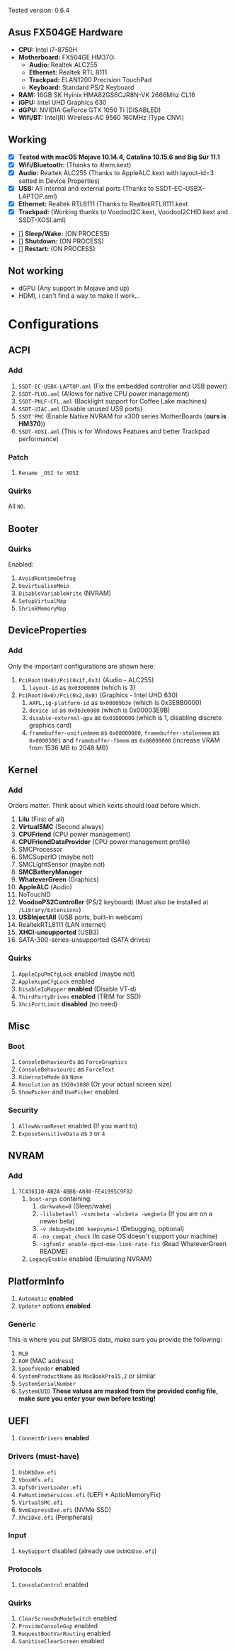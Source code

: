 Tested version: 0.6.4

## Asus FX504GE Hardware
- **CPU:** Intel i7-8750H
- **Motherboard:** FX504GE HM370:
  - **Audio:** Realtek ALC255
  - **Ethernet:** Realtek RTL 8111
  - **Trackpad:** ELAN1200 Precision TouchPad
  - **Keyboard:** Standard PS/2 Keyboard
- **RAM:** 16GB SK Hyinix HMA82GS6CJR8N-VK 2666Mhz CL16
- **iGPU:** Intel UHD Graphics 630
- **dGPU:** NVIDIA GeForce GTX 1050 Ti (DISABLED)
- **Wifi/BT:** Intel(R) Wireless-AC 9560 160MHz (Type CNVi)

## Working
- [x] **Tested with macOS Mojave 10.14.4, Catalina 10.15.6 and Big Sur 11.1**
- [x] **Wifi/Bluetooth:** (Thanks to itlwm.kext)
- [x] **Audio:** Realtek ALC255 (Thanks to AppleALC.kext with layout-id=3 setted in Device Properties)
- [x] **USB:** All internal and external ports (Thanks to SSDT-EC-USBX-LAPTOP.aml)
- [x] **Ethernet:** Realtek RTL8111 (Thanks to RealtekRTL8111.kext
- [x] **Trackpad:** (Working thanks to VoodooI2C.kext, VoodooI2CHID.kext and SSDT-XOSI.aml)

- [] **Sleep/Wake:** (ON PROCESS)
- [] **Shutdown:** (ON PROCESS)
- [] **Restart:** (ON PROCESS)

## Not working
- dGPU (Any support in Mojave and up)
- HDMI, i can't find a way to make it work...




# Configurations

## ACPI
### Add
1. `SSDT-EC-USBX-LAPTOP.aml` (Fix the embedded controller and USB power)
2. `SSDT-PLUG.aml` (Allows for native CPU power management)
3. `SSDT-PNLF-CFL.aml` (Backlight support for Coffee Lake machines)
4. `SSDT-UIAC.aml` (Disable unused USB ports)
5. `SSDT'PMC` (Enable Native NVRAM for x300 series MotherBoards (**ours is HM370**))
5. `SSDT-XOSI.aml` (This is for Windows Features and better Trackpad performance)

### Patch
1. `Rename _OSI to XOSI`

### Quirks
All `NO`.

## Booter
### Quirks
Enabled:
1. `AvoidRuntimeDefrag`
2. `DevirtualiseMmio`
3. `DisableVariableWrite` (NVRAM)
4. `SetupVirtualMap`
5. `ShrinkMemoryMap`

## DeviceProperties
### Add
Only the important configurations are shown here:
1. `PciRoot(0x0)/Pci(0x1f,0x3)` (Audio - ALC255)
   1. `layout-id` as `0x03000000` (which is 3)
2. `PciRoot(0x0)/Pci(0x2,0x0)` (Graphics - Intel UHD 630)
   1. `AAPL,ig-platform-id` as `0x00009b3e` (which is 0x3E9B0000)
   2. `device-id` as `0x9b3e0000` (which is 0x00003E9B)
   3. `disable-external-gpu` as `0x01000000` (which is 1, disabling discrete graphics card)
   4. `framebuffer-unifiedmem` as `0x00000080`, `framebuffer-stolenmem` as `0x00003001` and `framebuffer-fbmem` as `0x00009000` (increase VRAM from 1536 MB to 2048 MB)

## Kernel
### Add
Orders matter. Think about which kexts should load before which.
1. **Lilu** (First of all)
2. **VirtualSMC** (Second always)
3. **CPUFriend** (CPU power management)
4. **CPUFriendDataProvider** (CPU power management profile)
5. SMCProcessor
6. SMCSuperIO (maybe not)
7. SMCLightSensor (maybe not)
8. **SMCBatteryManager**
9. **WhateverGreen** (Graphics)
10. **AppleALC** (Audio)
11. NoTouchID
12. **VoodooPS2Controller** (PS/2 keyboard) (Must also be installed at `/Library/Extensions`)
13. **USBInjectAll** (USB ports, built-in webcam)
14. RealtekRTL8111 (LAN internet)
15. **XHCI-unsupported** (USB3)
16. SATA-300-series-unsupported (SATA drives)

### Quirks
1. `AppleCpuPmCfgLock` enabled (maybe not)
2. `AppleXcpmCfgLock` enabled
3. `DisableIoMapper` **enabled** (Disable VT-d)
4. `ThirdPartyDrives` **enabled** (TRIM for SSD)
5. `XhciPortLimit` **disabled** (no need)

## Misc
### Boot
1. `ConsoleBehaviourOs` as `ForceGraphics`
2. `ConsoleBehaviourUi` as `ForceText`
3. `HibernateMode` as `None`
4. `Resolution` as `1920x1080` (Or your actual screen size)
5. `ShowPicker` and `UsePicker` enabled

### Security
1. `AllowNvramReset` enabled (If you want to)
2. `ExposeSensitiveData` as `3` or `4`

## NVRAM
### Add
1. `7C436110-AB2A-4BBB-A880-FE41995C9F82`
   1. `boot-args` containing:
      1. `darkwake=0` (Sleep/wake)
      2. `-lilubetaall -vsmcbeta -alcbeta -wegbeta` (If you are on a newer beta)
      3. `-v debug=0x100 keepsyms=1` (Debugging, optional)
      4. `-no_compat_check` (In case OS doesn't support your machine)
      5. `-igfxmlr enable-dpcd-max-link-rate-fix` (Read WhateverGreen README)
   2. `LegacyEnable` enabled (Emulating NVRAM)

## PlatformInfo
1. `Automatic` **enabled**
2. `Update*` options **enabled**

### Generic
This is where you put SMBIOS data, make sure you provide the following:
1. `MLB`
2. `ROM` (MAC address)
3. `SpoofVendor` **enabled**
4. `SystemProductName` as `MacBookPro15,2` or similar
5. `SystemSerialNumber`
6. `SystemUUID`
**These values are masked from the provided config file, make sure you enter your own before testing!**

## UEFI
1. `ConnectDrivers` **enabled**

### Drivers (must-have)
1. `UsbKbDxe.efi`
2. `VboxHfs.efi`
3. `ApfsDriverLoader.efi`
4. `FwRuntimeServices.efi` (UEFI + AptioMemoryFix)
5. `VirtualSMC.efi`
6. `NvmExpressDxe.efi` (NVMe SSD)
7. `XhciDxe.efi` (Peripherals)

### Input
1. `KeySupport` disabled (already use `UsbKbDxe.efi`)

### Protocols
1. `ConsoleControl` enabled

### Quirks
1. `ClearScreenOnModeSwitch` enabled
2. `ProvideConsoleGop` enabled
3. `RequestBootVarRouting` enabled
4. `SanitiseClearScreen` enabled
